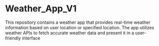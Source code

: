 # Weather_App_V1
This repository contains a weather app that provides real-time weather information based on user location or specified location. The app utilizes weather APIs to fetch accurate weather data and present it in a user-friendly interface
